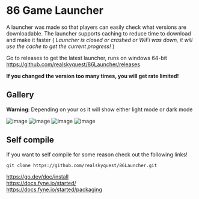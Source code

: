 # 86 Game Launcher

A launcher was made so that players can easily check what versions are downloadable. The launcher supports caching to reduce time to download and make it faster ( *Launcher is closed or crashed or WiFi was down, it will use the cache to get the current progress!* )

Go to releases to get the latest launcher, runs on windows 64-bit  
https://github.com/realskyquest/86Launcher/releases  

**If you changed the version too many times, you will get rate limited!**

## Gallery

**Warning**: Depending on your os it will show either light mode or dark mode

![image](https://github.com/realskyquest/86Launcher/assets/135049479/4e0b7883-fa24-4700-8cd8-d49fda5ae5e8)
![image](https://github.com/realskyquest/86Launcher/assets/135049479/88745fd5-5a17-4342-8618-103814cddca1)
![image](https://github.com/realskyquest/86Launcher/assets/135049479/5fb3862b-b29e-4588-8e6d-781cb0b6b867)
![image](https://github.com/realskyquest/86Launcher/assets/135049479/776dfeac-b5a6-410a-b43a-69cec537dc89)

## Self compile

If you want to self compile for some reason check out the following links!
```
git clone https://github.com/realskyquest/86Launcher.git
```
https://go.dev/doc/install  
https://docs.fyne.io/started/  
https://docs.fyne.io/started/packaging  
